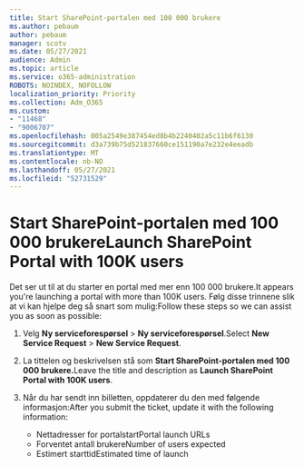 ```yaml
---
title: Start SharePoint-portalen med 100 000 brukere
ms.author: pebaum
author: pebaum
manager: scotv
ms.date: 05/27/2021
audience: Admin
ms.topic: article
ms.service: o365-administration
ROBOTS: NOINDEX, NOFOLLOW
localization_priority: Priority
ms.collection: Adm_O365
ms.custom:
- "11468"
- "9006707"
ms.openlocfilehash: 005a2549e387454ed8b4b2240402a5c11b6f6130
ms.sourcegitcommit: d3a739b75d521837660ce151190a7e232e4eeadb
ms.translationtype: MT
ms.contentlocale: nb-NO
ms.lasthandoff: 05/27/2021
ms.locfileid: "52731529"
---
```

# <a name="launch-sharepoint-portal-with-100k-users"></a><span data-ttu-id="74cbd-102">Start SharePoint-portalen med 100 000 brukere</span><span class="sxs-lookup"><span data-stu-id="74cbd-102">Launch SharePoint Portal with 100K users</span></span>

<span data-ttu-id="74cbd-103">Det ser ut til at du starter en portal med mer enn 100 000 brukere.</span><span class="sxs-lookup"><span data-stu-id="74cbd-103">It appears you're launching a portal with more than 100K users.</span></span> <span data-ttu-id="74cbd-104">Følg disse trinnene slik at vi kan hjelpe deg så snart som mulig:</span><span class="sxs-lookup"><span data-stu-id="74cbd-104">Follow these steps so we can assist you as soon as possible:</span></span>

1. <span data-ttu-id="74cbd-105">Velg **Ny serviceforespørsel**  >  **Ny serviceforespørsel**.</span><span class="sxs-lookup"><span data-stu-id="74cbd-105">Select **New Service Request** > **New Service Request**.</span></span>

1. <span data-ttu-id="74cbd-106">La tittelen og beskrivelsen stå som **Start SharePoint-portalen med 100 000 brukere.**</span><span class="sxs-lookup"><span data-stu-id="74cbd-106">Leave the title and description as **Launch SharePoint Portal with 100K users**.</span></span>

1. <span data-ttu-id="74cbd-107">Når du har sendt inn billetten, oppdaterer du den med følgende informasjon:</span><span class="sxs-lookup"><span data-stu-id="74cbd-107">After you submit the ticket, update it with the following information:</span></span>

    - <span data-ttu-id="74cbd-108">Nettadresser for portalstart</span><span class="sxs-lookup"><span data-stu-id="74cbd-108">Portal launch URLs</span></span> 
    - <span data-ttu-id="74cbd-109">Forventet antall brukere</span><span class="sxs-lookup"><span data-stu-id="74cbd-109">Number of users expected</span></span> 
    - <span data-ttu-id="74cbd-110">Estimert starttid</span><span class="sxs-lookup"><span data-stu-id="74cbd-110">Estimated time of launch</span></span> 

